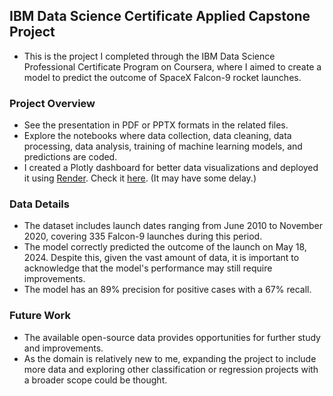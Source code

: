 ## IBM Data Science Certificate Applied Capstone Project
* This is the project I completed through the IBM Data Science Professional Certificate Program on Coursera, where I aimed to create a model to predict the outcome of SpaceX   Falcon-9 rocket launches.

### Project Overview
* See the presentation in PDF or PPTX formats in the related files.
* Explore the notebooks where data collection, data cleaning, data processing, data analysis, training of machine learning models, and predictions are coded.
* I created a Plotly dashboard for better data visualizations and deployed it using [Render](https://render.com/). Check it [here](https://ibm-data-science-applied-capstone.onrender.com/). (It may have some delay.)
### Data Details
* The dataset includes launch dates ranging from June 2010 to November 2020, covering 335 Falcon-9 launches during this period.
* The model correctly predicted the outcome of the launch on May 18, 2024. Despite this, given the vast amount of data, it is important to acknowledge that the model's performance may still require improvements.
* The model has an 89% precision for positive cases with a 67% recall.
### Future Work
* The available open-source data provides opportunities for further study and improvements.
* As the domain is relatively new to me, expanding the project to include more data and exploring other classification or regression projects with a broader scope could be thought.
